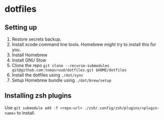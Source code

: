 # dotfiles

## Setting up

1. Restore secrets backup.
1. Install xcode command line tools. Homebrew might try to install this for you.
1. Install Homebrew
1. Install GNU Stow
1. Clone the repo `git clone --recurse-submodules git@github.com:tomasruud/dotfiles.git $HOME/dotfiles`
1. Install the dotfiles using `./dot/sync`
1. Setup Homebrew bundle using `./dot/brew/setup`

## Installing zsh plugins
Use `git submodule add -f <repo-url> ./zsh/.config/zsh/plugins/<plugin-name>` to install.

